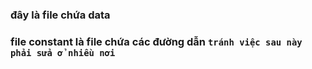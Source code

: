 ### đây là file chứa data

### file constant là file chứa các đường dẫn `tránh việc sau này phải sửa ở nhiều nơi`